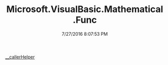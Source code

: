 ﻿---
title: Microsoft.VisualBasic.Mathematical.Func
date: 7/27/2016 8:07:53 PM
---

[__callerHelper](T-Microsoft.VisualBasic.Mathematical.Func.__callerHelper.html)
